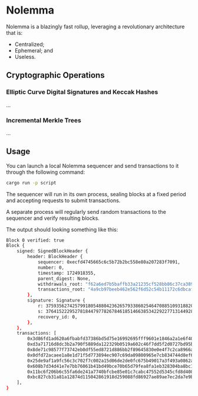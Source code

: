 # Nolemma

Nolemma is a blazingly fast rollup, leveraging a revolutionary architecture that is:
* Centralized;
* Ephemeral; and
* Useless.

## Cryptographic Operations

### Elliptic Curve Digital Signatures and Keccak Hashes

...

### Incremental Merkle Trees

...

## Usage

You can launch a local Nolemma sequencer and send transactions to it through the following command:
```sh
cargo run -p script
```

The sequencer will run in its own process, sealing blocks at a fixed period and accepting requests to submit transactions.

A separate process will regularly send random transactions to the sequencer and verify resulting blocks.

The output should looking something like this:
```sh
Block 0 verified: true
Block {
    signed: SignedBlockHeader {
        header: BlockHeader {
            sequencer: 0xecfd4745665c6c5b72b2bc558e80a207283f7091,
            number: 0,
            timestamp: 1724918355,
            parent_digest: None,
            withdrawals_root: "f62a6ed7b5baffb33a21235cf528bb86c37ca38940539e92f6b71f5c26d682b1",
            transactions_root: "4a9cb97beeb462e562f6d52c54b11172c6dbcafc80de1d46c104a0f860daa7fb",
        },
        signature: Signature {
            r: 37593562742579918054880423626579338602546470885109318820256556408931428206851,
            s: 37641522295278184479778267846185146638534229227713144928721563320698850950022,
            recovery_id: 0,
        },
    },
    transactions: [
        0x3d86fd1ad620a6fbabfd37386bd5d75e16992695fff9601e1846a2a1e6f40989,
        0xd3a71716d8dc3b2a790f5889da122329b0519a602c46f7dd5f2d0727bd95b7cc,
        0x8de71c98577f73742eb0df55ed8721d886bb2f89645830e0e4f7c2ca8966a0df,
        0x0dfd72acaee1a8e1d71f5d773894ec907c69da09800965e7cb834744d8ef6bb2,
        0x25de9af1a9fc56c3c702f7c002a15d06de2de0fc675b49017a3f493a0862a925,
        0x608b7d34d41e7e7bb76061b41bd49bce70b65d79fea8fa1eb328304ba8bc1afd,
        0x11bc6f206b6c55fa6de241a7740bfcbe85e01c7cabc47552d5345cfd8d4083b5,
        0xbc827cb31a81a12874d115042861918d259088fd86927ae89ae7ec2da7e9bffe,
    ],
}
```

